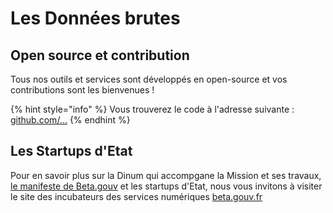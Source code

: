 # Les Données brutes

## Open source et contribution

Tous nos outils et services sont développés en open-source et vos contributions sont les bienvenues ! 

{% hint style="info" %}
Vous trouverez le code à l'adresse suivante :[ ](https://github.com/betagouv/itou/)[github.com/...](https://github.com/mission-apprentissage/) 
{% endhint %}

## Les Startups d'Etat

Pour en savoir plus sur la Dinum qui accompgane la Mission et ses travaux,  [le manifeste de Beta.gouv](https://beta.gouv.fr/approche/manifeste) et  les startups d'Etat, nous vous invitons à visiter le site des incubateurs des services numériques [beta.gouv.fr](https://beta.gouv.fr/)

